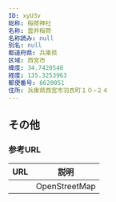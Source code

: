 ```yaml
---
ID: xyU3v
総称: 稲荷神社
名称: 雲井稲荷
名称読み: null
別名: null
都道府県: 兵庫県
区域: 西宮市
緯度: 34.7420548
経度: 135.3253963
郵便番号: 6620051
住所: 兵庫県西宮市羽衣町１０−２４
---
```


## その他

### 参考URL

| URL | 説明          |
| --- | ------------- |
|     | OpenStreetMap |
